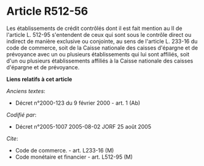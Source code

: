 # Article R512-56

Les établissements de crédit contrôlés dont il est fait mention au II de l'article L. 512-95 s'entendent de ceux qui sont
sous le contrôle direct ou indirect de manière exclusive ou conjointe, au sens de l'article L. 233-16 du code de commerce,
soit de la Caisse nationale des caisses d'épargne et de prévoyance avec un ou plusieurs établissements qui lui sont affiliés,
soit d'un ou plusieurs établissements affiliés à la Caisse nationale des caisses d'épargne et de prévoyance.

**Liens relatifs à cet article**

_Anciens textes_:

  - Décret n°2000-123 du 9 février 2000 - art. 1 (Ab)

_Codifié par_:

  - Décret n°2005-1007 2005-08-02 JORF 25 août 2005

_Cite_:

  - Code de commerce. - art. L233-16 (M)
  - Code monétaire et financier - art. L512-95 (M)
